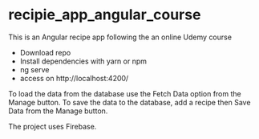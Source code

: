 # recipie_app_angular_course
This is an Angular recipe app following the an online Udemy course


- Download repo
- Install dependencies with yarn or npm
- ng serve 
- access on http://localhost:4200/

To load the data from the database use the Fetch Data option from the Manage button.
To save the data to the database, add a recipe then Save Data from the Manage button.

The project uses Firebase.
